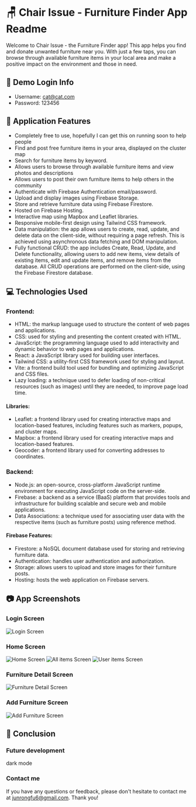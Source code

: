 # 🪑 Chair Issue - Furniture Finder App Readme

Welcome to Chair Issue - the Furniture Finder app!
This app helps you find and donate unwanted furniture near you. With just a few taps, you can browse through available furniture items in your local area and make a positive impact on the environment and those in need.

## 🔑 Demo Login Info

- Username: cat@cat.com
- Password: 123456

## 🚀 Application Features

- Completely free to use, hopefully I can get this on running soon to help people
- Find and post free furniture items in your area, displayed on the cluster map
- Search for furniture items by keyword.
- Allows users to browse through available furniture items and view photos and descriptions
- Allows users to post their own furniture items to help others in the community
- Authenticate with Firebase Authentication email/password.
- Upload and display images using Firebase Storage.
- Store and retrieve furniture data using Firebase Firestore.
- Hosted on Firebase Hosting.
- Interactive map using Mapbox and Leaflet libraries.
- Responsive mobile-first design using Tailwind CSS framework.
- Data manipulation: the app allows users to create, read, update, and delete data on the client-side, without requiring a page refresh. This is achieved using asynchronous data fetching and DOM manipulation.
- Fully functional CRUD: the app includes Create, Read, Update, and Delete functionality, allowing users to add new items, view details of existing items, edit and update items, and remove items from the database. All CRUD operations are performed on the client-side, using the Firebase Firestore database.

## 💻 Technologies Used

### Frontend:

- HTML: the markup language used to structure the content of web pages and applications.
- CSS: used for styling and presenting the content created with HTML.
- JavaScript: the programming language used to add interactivity and dynamic behavior to web pages and applications.
- React: a JavaScript library used for building user interfaces.
- Tailwind CSS: a utility-first CSS framework used for styling and layout.
- Vite: a frontend build tool used for bundling and optimizing JavaScript and CSS files.
- Lazy loading: a technique used to defer loading of non-critical resources (such as images) until they are needed, to improve page load time.

#### Libraries:

- Leaflet: a frontend library used for creating interactive maps and location-based features, including features such as markers, popups, and cluster maps.
- Mapbox: a frontend library used for creating interactive maps and location-based features.
- Geocoder: a frontend library used for converting addresses to coordinates.

### Backend:

- Node.js: an open-source, cross-platform JavaScript runtime environment for executing JavaScript code on the server-side.
- Firebase: a backend as a service (BaaS) platform that provides tools and infrastructure for building scalable and secure web and mobile applications.
- Data Associations: a technique used for associating user data with the respective items (such as furniture posts) using reference method.

#### Firebase Features:

- Firestore: a NoSQL document database used for storing and retrieving furniture data.
- Authentication: handles user authentication and authorization.
- Storage: allows users to upload and store images for their furniture posts.
- Hosting: hosts the web application on Firebase servers.

## 📷 App Screenshots

### Login Screen

![Login Screen](/screenshots/login.png)

### Home Screen

![Home Screen](/screenshots/home.png)
![All items Screen](/screenshots/all-utems.png)
![User items Screen](/screenshots/user-page.png)

### Furniture Detail Screen

![Furniture Detail Screen](/screenshots/detail.png)

### Add Furniture Screen

![Add Furniture Screen](/screenshots/add.png)

## 📝 Conclusion

### Future development

dark mode

### Contact me

If you have any questions or feedback, please don't hesitate to contact me at junrongfu6@gmail.com. Thank you!
